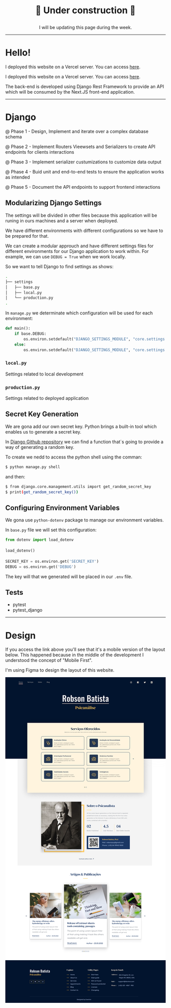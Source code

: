 # <p align="center">🚧 Under construction 🚧</p>

<p align="center">I will be updating this page during the week.</p>

--- 

# Hello!

I deployed this website on a Vercel server. You can access [here][vercel].

I deployed this website on a Vercel server. You can access [here][vercel].

The back-end is developed using Django Rest Framework to provide an API which will be consumed by the Next.JS front-end application.

---

# Django

@ Phase 1 - Design, Implement and iterate over a complex database schema

@ Phase 2 - Implement Routers Vieewsets and Serializers to create API endpoints for clients interactions

@ Phase 3 - Implement serializer custumizations to customize data output

@ Phase 4 - Buid unit and end-to-end tests to ensure the application works as intended

@ Phase 5 - Document the API endpoints to support frontend interactions 

## Modularizing Django Settings

The settings will be divided in other files because this application will be runing in ours machines and a server when deployed.

We have different environments with different configurations so we have to be prepared for that.

We can create a modular approuch and have different settings files for different environments for our Django application to work within. For example, we can use `DEBUG = True` when we work locally.

So we want to tell Django to find settings as shows:

```bash
.
├── settings
│   ├── base.py
│   ├── local.py
│   └── production.py 
.
```

In `manage.py` we determinate which configuration will be used for each environment:

```python
def main():
    if base.DEBUG:
        os.environ.setdefault("DJANGO_SETTINGS_MODULE", "core.settings.local")
    else:
        os.environ.setdefault("DJANGO_SETTINGS_MODULE", "core.settings.production")
```

### `local.py`

Settings related to local development

### `production.py`

Settings related to deployed application

## Secret Key Generation

We are gona add our own secret key. Python brings a built-in tool which enables us to generate a secret key.

In [Django Github repository][django-repo] we can find a function that`s going to provide a way of generating a random key.

To create we nedd to access the python shell using the comman:

```bash
$ python manage.py shell
```

and then:

```bash
$ from django.core.management.utils import get_random_secret_key
$ print(get_random_secret_key())
```

## Configuring Environment Variables

We gona use `python-dotenv` package to manage our environment variables.

In `base.py` file we will set this configuration:

```python
from dotenv import load_dotenv

load_dotenv()

SECRET_KEY = os.environ.get('SECRET_KEY')
DEBUG = os.environ.get('DEBUG')
```

The key will that we generated will be placed in our `.env` file.

## Tests

- pytest
- pytest_django

---

# Design

If you access the link above you'll see that it's a mobile version of the layout 
below. This happened because in the middle of the development I understood the
concept of "Mobile First". 

I'm using Figma to design the layout of this website.

![Desktop Layout](repo_imgages/Frame-Website.png "Desktop Layout")



[django-repo]: https://github.com/django/django
[vercel]: https://test-website-rho-three.vercel.app/